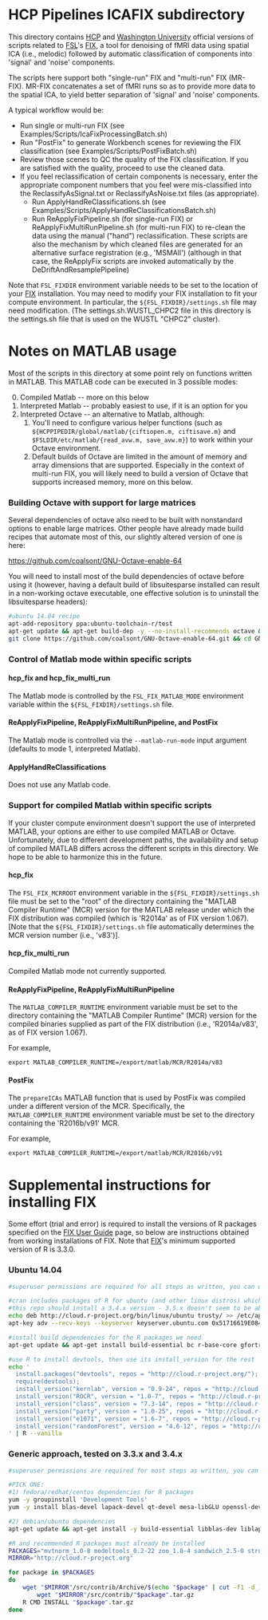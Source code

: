 # HCP Pipelines ICAFIX subdirectory

This directory contains [HCP] and [Washington University] official versions of
scripts related to [FSL]'s [FIX], a tool for denoising of fMRI data using
spatial ICA (i.e., melodic) followed by automatic classification of components into
'signal' and 'noise' components.

The scripts here support both "single-run" FIX and "multi-run" FIX (MR-FIX).
MR-FIX concatenates a set of fMRI runs so as to provide more data to the
spatial ICA, to yield better separation of 'signal' and 'noise' components.

A typical workflow would be:
* Run single or multi-run FIX (see Examples/Scripts/IcaFixProcessingBatch.sh)
* Run "PostFix" to generate Workbench scenes for reviewing the FIX classification (see
  Examples/Scripts/PostFixBatch.sh)
* Review those scenes to QC the quality of the FIX classification. If you are
  satisfied with the quality, proceed to use the cleaned data.
* If you feel reclassification of certain components is necessary, enter the
  appropriate component numbers that you feel were mis-classified into the
  ReclassifyAsSignal.txt or ReclassifyAsNoise.txt files (as appropriate).
  * Run ApplyHandReClassifications.sh (see
  Examples/Scripts/ApplyHandReClassificationsBatch.sh)
  * Run ReApplyFixPipeline.sh (for single-run FIX) or
  ReApplyFixMultiRunPipeline.sh (for multi-run FIX) to re-clean the data using
  the manual ("hand") reclassification. These scripts are also the mechanism
  by which cleaned files are generated for an alternative surface registration
  (e.g., 'MSMAll') (although in that case, the ReApplyFix scripts are invoked automatically 
  by the DeDriftAndResamplePipeline)
  
Note that `FSL_FIXDIR` environment variable needs to be set to the location of 
your [FIX] installation. You may need to modify your FIX installation to fit your 
compute environment. In particular, the `${FSL_FIXDIR}/settings.sh` file may need modification. 
(The settings.sh.WUSTL_CHPC2 file in this directory is the settings.sh file that is
used on the WUSTL "CHPC2" cluster).

# Notes on MATLAB usage

Most of the scripts in this directory at some point rely on functions written
in MATLAB. This MATLAB code can be executed in 3 possible modes:

0. Compiled Matlab -- more on this below
1. Interpreted Matlab -- probably easiest to use, if it is an option for you
2. Interpreted Octave -- an alternative to Matlab, although:
	1. You'll need to configure various helper functions (such as `${HCPPIPEDIR/global/matlab/{ciftiopen.m, ciftisave.m}` and `$FSLDIR/etc/matlab/{read_avw.m, save_avw.m}`) to work within your Octave environment.
	2. Default builds of Octave are limited in the amount of memory and array dimensions that are supported. Especially in the context of multi-run FIX, you will likely need to build a version of Octave that supports increased memory, more on this below.

### Building Octave with support for large matrices

Several dependencies of octave also need to be built with nonstandard options to enable large matrices.  Other people have already made build recipes that automate most of this, our slightly altered version of one is here:

https://github.com/coalsont/GNU-Octave-enable-64

You will need to install most of the build dependencies of octave before using it (however, having a default build of libsuitesparse installed can result in a non-working octave executable, one effective solution is to uninstall the libsuitesparse headers):

```bash
#ubuntu 14.04 recipe
apt-add-repository ppa:ubuntu-toolchain-r/test
apt-get update && apt-get build-dep -y --no-install-recommends octave && apt-get install -y --no-install-recommends git cmake libpq-dev gcc-6 gfortran-6 g++-6 zip libosmesa6-dev libsundials-serial-dev bison && apt-get remove -y libsuitesparse-dev && apt-get autoremove -y
git clone https://github.com/coalsont/GNU-Octave-enable-64.git && cd GNU-Octave-enable-64 && make INSTALL_DIR=/usr/local CC=gcc-6 FC=gfortran-6 CXX=g++-6 && ldconfig
```

### Control of Matlab mode within specific scripts

#### hcp_fix and hcp_fix_multi_run

The Matlab mode is controlled by the `FSL_FIX_MATLAB_MODE` environment variable within the
`${FSL_FIXDIR}/settings.sh` file.

#### ReApplyFixPipeline, ReApplyFixMultiRunPipeline, and PostFix

The Matlab mode is controlled via the `--matlab-run-mode` input argument
(defaults to mode 1, interpreted Matlab).

#### ApplyHandReClassifications

Does not use any Matlab code.

### Support for compiled Matlab within specific scripts

If your cluster compute environment doesn't support the use of interpreted
MATLAB, your options are either to use compiled MATLAB or Octave.
Unfortunately, due to different development paths, the availability
and setup of compiled MATLAB differs across the different scripts in this
directory. We hope to be able to harmonize this in the future.

#### hcp_fix

The `FSL_FIX_MCRROOT` environment variable in the `${FSL_FIXDIR}/settings.sh` file must be
set to the "root" of the directory containing the "MATLAB Compiler Runtime"
(MCR) version for the MATLAB release under which the FIX distribution was
compiled (which is 'R2014a' as of FIX version 1.067).
[Note that the `${FSL_FIXDIR}/settings.sh` file automatically determines the MCR version number (i.e., 'v83')].

#### hcp_fix_multi_run

Compiled Matlab mode not currently supported.

#### ReApplyFixPipeline, ReApplyFixMultiRunPipeline

The `MATLAB_COMPILER_RUNTIME` environment variable must be set to the
directory containing the "MATLAB Compiler Runtime" (MCR) version for the
compiled binaries supplied as part of the FIX distribution (i.e.,
'R2014a/v83', as of FIX version 1.067).

For example,

	export MATLAB_COMPILER_RUNTIME=/export/matlab/MCR/R2014a/v83

#### PostFix

The `prepareICAs` MATLAB function that is used by PostFix was compiled under a
different version of the MCR. Specifically, the `MATLAB_COMPILER_RUNTIME`
environment variable must be set to the directory containing the 'R2016b/v91' MCR.

For example,

	export MATLAB_COMPILER_RUNTIME=/export/matlab/MCR/R2016b/v91


# Supplemental instructions for installing FIX

Some effort (trial and error) is required to install the versions of R packages specified on the [FIX User Guide] page, so below are instructions obtained from working installations of FIX.  Note that [FIX]'s minimum supported version of R is 3.3.0.

### Ubuntu 14.04

```bash
#superuser permissions are required for all steps as written, you can use "sudo -s" to obtain a root-privileged shell

#cran includes packages of R for ubuntu (and other linux distros) which are in sync with cran
#this repo should install a 3.4.x version - 3.5.x doesn't seem to be able to install the specified package versions
echo deb http://cloud.r-project.org/bin/linux/ubuntu trusty/ >> /etc/apt/sources.list
apt-key adv --recv-keys --keyserver keyserver.ubuntu.com 0x51716619E084DAB9

#install build dependencies for the R packages we need
apt-get update && apt-get install build-essential bc r-base-core gfortran libblas-dev liblapack-dev libcurl4-openssl-dev libssl-dev libssh2-1-dev --no-install-recommends

#use R to install devtools, then use its install_version for the rest
echo '
  install.packages("devtools", repos = "http://cloud.r-project.org/");
  require(devtools);
  install_version("kernlab", version = "0.9-24", repos = "http://cloud.r-project.org/");
  install_version("ROCR", version = "1.0-7", repos = "http://cloud.r-project.org/");
  install_version("class", version = "7.3-14", repos = "http://cloud.r-project.org/");
  install_version("party", version = "1.0-25", repos = "http://cloud.r-project.org/");
  install_version("e1071", version = "1.6-7", repos = "http://cloud.r-project.org/");
  install_version("randomForest", version = "4.6-12", repos = "http://cloud.r-project.org/");
' | R --vanilla
```

### Generic approach, tested on 3.3.x and 3.4.x

```bash
#superuser permissions are required for most steps as written, you can use "sudo -s" to obtain a root-privileged shell

#PICK ONE:
#1) fedora/redhat/centos dependencies for R packages
yum -y groupinstall 'Development Tools'
yum -y install blas-devel lapack-devel qt-devel mesa-libGLU openssl-devel libssh-devel

#2) debian/ubuntu dependencies
apt-get update && apt-get install -y build-essential libblas-dev liblapack-dev qt5-default libglu1-mesa libcurl4-openssl-dev libssl-dev libssh2-1-dev --no-install-recommends

#R and recommended R packages must already be installed
PACKAGES="mvtnorm_1.0-8 modeltools_0.2-22 zoo_1.8-4 sandwich_2.5-0 strucchange_1.5-1 TH.data_1.0-9 survival_2.43-3 multcomp_1.4-8 coin_1.2-2 bitops_1.0-6 gtools_3.8.1 gdata_2.18.0 caTools_1.17.1.1 gplots_3.0.1 kernlab_0.9-24 ROCR_1.0-7 class_7.3-14 party_1.0-25 e1071_1.6-7 randomForest_4.6-12"
MIRROR="http://cloud.r-project.org"

for package in $PACKAGES
do
    wget "$MIRROR"/src/contrib/Archive/$(echo "$package" | cut -f1 -d_)/"$package".tar.gz || \
        wget "$MIRROR"/src/contrib/"$package".tar.gz
    R CMD INSTALL "$package".tar.gz
done
```

<!-- References -->

[HCP]: http://www.humanconnectome.org
[Washington University]: http://www.wustl.edu
[FSL]: http://fsl.fmrib.ox.ac.uk/fsl/fslwiki
[FIX]: http://fsl.fmrib.ox.ac.uk/fsl/fslwiki/FIX
[FIX User Guide]: https://fsl.fmrib.ox.ac.uk/fsl/fslwiki/FIX/UserGuide
